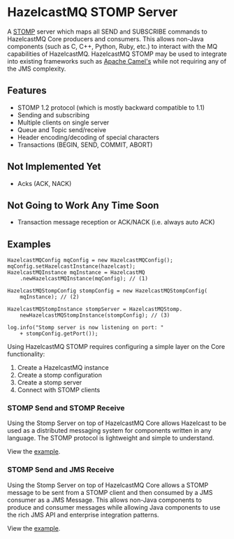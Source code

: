 # HazelcastMQ STOMP Server

A [STOMP](http://stomp.github.com) 
server which maps all SEND and SUBSCRIBE commands to HazelcastMQ Core
producers and consumers. This allows non-Java components (such as C, C++, Python, Ruby, etc.)
to interact with the MQ capabilities of HazelcastMQ. HazelcastMQ STOMP may be 
used to integrate into existing frameworks such as [Apache Camel's](http://camel.apache.org/)
while not requiring any of the JMS complexity.

## Features
* STOMP 1.2 protocol (which is mostly backward compatible to 1.1)
* Sending and subscribing
* Multiple clients on single server
* Queue and Topic send/receive
* Header encoding/decoding of special characters
* Transactions (BEGIN, SEND, COMMIT, ABORT)

## Not Implemented Yet
* Acks (ACK, NACK)

## Not Going to Work Any Time Soon
* Transaction message reception or ACK/NACK (i.e. always auto ACK)

## Examples

    HazelcastMQConfig mqConfig = new HazelcastMQConfig();
    mqConfig.setHazelcastInstance(hazelcast);
    HazelcastMQInstance mqInstance = HazelcastMQ
        .newHazelcastMQInstance(mqConfig); // (1)

    HazelcastMQStompConfig stompConfig = new HazelcastMQStompConfig(
        mqInstance); // (2)

    HazelcastMQStompInstance stompServer = HazelcastMQStomp.
        newHazelcastMQStompInstance(stompConfig); // (3)

    log.info("Stomp server is now listening on port: "
        + stompConfig.getPort());

Using HazelcastMQ STOMP requires configuring a simple layer on the Core functionality:

1. Create a HazelcastMQ instance
2. Create a stomp configuration
3. Create a stomp server
4. Connect with STOMP clients

### STOMP Send and STOMP Receive
Using the Stomp Server on top of HazelcastMQ Core allows Hazelcast to be 
used as a distributed messaging system for components written in any language. The STOMP 
protocol is lightweight and simple to understand.

View the [example](../hazelcastmq-examples/src/main/java/org/mpilone/hazelcastmq/example/stomp/StompToStompOneWay.java).

### STOMP Send and JMS Receive
Using the Stomp Server on top of HazelcastMQ Core allows a STOMP message 
to be sent from a STOMP client and then consumed by a JMS consumer as a JMS Message. 
This allows non-Java components to produce and consumer messages while allowing Java 
components to use the rich JMS API and enterprise integration patterns.

View the [example](../hazelcastmq-examples/src/main/java/org/mpilone/hazelcastmq/example/stomp/StompToJmsOneWay.java).